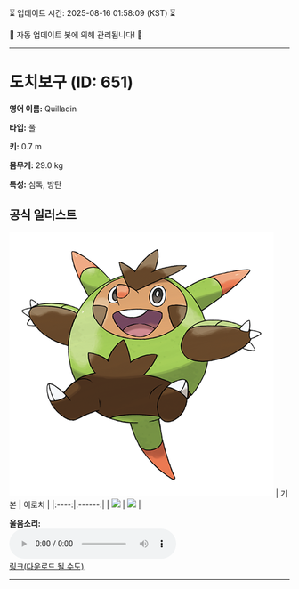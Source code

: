 
⏳ 업데이트 시간: 2025-08-16 01:58:09 (KST) ⏳

🤖 자동 업데이트 봇에 의해 관리됩니다! 🤖

---

# 도치보구 (ID: 651)
**영어 이름:** Quilladin

**타입:** 풀

**키:** 0.7 m

**몸무게:** 29.0 kg

**특성:** 심록, 방탄

## 공식 일러스트
![](https://raw.githubusercontent.com/PokeAPI/sprites/master/sprites/pokemon/other/official-artwork/651.png)
| 기본 | 이로치 |
|:----:|:------:|
| <img src="http://play.pokemonshowdown.com/sprites/ani/quilladin.gif" width="200"> | <img src="http://play.pokemonshowdown.com/sprites/ani-shiny/quilladin.gif" width="200"> |

**울음소리:**<br><audio controls src="https://raw.githubusercontent.com/PokeAPI/cries/main/cries/pokemon/latest/651.ogg"></audio><br> [링크(다운로드 될 수도)](https://raw.githubusercontent.com/PokeAPI/cries/main/cries/pokemon/latest/651.ogg)


---

